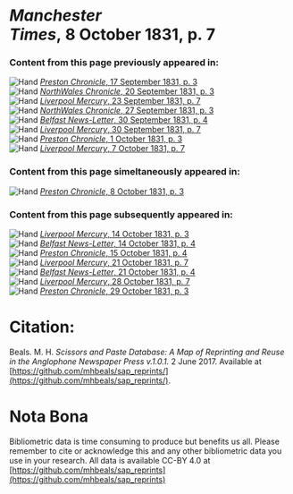 # *Manchester Times*, 8 October 1831, p. 7  
  
### Content from this page previously appeared in:  
![Hand](http://scissorsandpaste.net/wp-content/uploads/2017/06/smallhandpointer.png) [*Preston Chronicle*, 17 September 1831, p. 3](https://mhbeals.github.io/sap_html/Preston-Chronicle/Preston-Chronicle-17-September-1831-p-3)  
![Hand](http://scissorsandpaste.net/wp-content/uploads/2017/06/smallhandpointer.png) [*NorthWales Chronicle*, 20 September 1831, p. 3](https://mhbeals.github.io/sap_html/NorthWales-Chronicle/NorthWales-Chronicle-20-September-1831-p-3)  
![Hand](http://scissorsandpaste.net/wp-content/uploads/2017/06/smallhandpointer.png) [*Liverpool Mercury*, 23 September 1831, p. 7](https://mhbeals.github.io/sap_html/Liverpool-Mercury/Liverpool-Mercury-23-September-1831-p-7)  
![Hand](http://scissorsandpaste.net/wp-content/uploads/2017/06/smallhandpointer.png) [*NorthWales Chronicle*, 27 September 1831, p. 3](https://mhbeals.github.io/sap_html/NorthWales-Chronicle/NorthWales-Chronicle-27-September-1831-p-3)  
![Hand](http://scissorsandpaste.net/wp-content/uploads/2017/06/smallhandpointer.png) [*Belfast News-Letter*, 30 September 1831, p. 4](https://mhbeals.github.io/sap_html/Belfast-News-Letter/Belfast-News-Letter-30-September-1831-p-4)  
![Hand](http://scissorsandpaste.net/wp-content/uploads/2017/06/smallhandpointer.png) [*Liverpool Mercury*, 30 September 1831, p. 7](https://mhbeals.github.io/sap_html/Liverpool-Mercury/Liverpool-Mercury-30-September-1831-p-7)  
![Hand](http://scissorsandpaste.net/wp-content/uploads/2017/06/smallhandpointer.png) [*Preston Chronicle*, 1 October 1831, p. 3](https://mhbeals.github.io/sap_html/Preston-Chronicle/Preston-Chronicle-1-October-1831-p-3)  
![Hand](http://scissorsandpaste.net/wp-content/uploads/2017/06/smallhandpointer.png) [*Liverpool Mercury*, 7 October 1831, p. 7](https://mhbeals.github.io/sap_html/Liverpool-Mercury/Liverpool-Mercury-7-October-1831-p-7)  
  
### Content from this page simeltaneously appeared in:  
![Hand](http://scissorsandpaste.net/wp-content/uploads/2017/06/smallhandpointer.png) [*Preston Chronicle*, 8 October 1831, p. 3](https://mhbeals.github.io/sap_html/Preston-Chronicle/Preston-Chronicle-8-October-1831-p-3)  
  
### Content from this page subsequently appeared in:  
![Hand](http://scissorsandpaste.net/wp-content/uploads/2017/06/smallhandpointer.png) [*Liverpool Mercury*, 14 October 1831, p. 3](https://mhbeals.github.io/sap_html/Liverpool-Mercury/Liverpool-Mercury-14-October-1831-p-3)  
![Hand](http://scissorsandpaste.net/wp-content/uploads/2017/06/smallhandpointer.png) [*Belfast News-Letter*, 14 October 1831, p. 4](https://mhbeals.github.io/sap_html/Belfast-News-Letter/Belfast-News-Letter-14-October-1831-p-4)  
![Hand](http://scissorsandpaste.net/wp-content/uploads/2017/06/smallhandpointer.png) [*Preston Chronicle*, 15 October 1831, p. 4](https://mhbeals.github.io/sap_html/Preston-Chronicle/Preston-Chronicle-15-October-1831-p-4)  
![Hand](http://scissorsandpaste.net/wp-content/uploads/2017/06/smallhandpointer.png) [*Liverpool Mercury*, 21 October 1831, p. 7](https://mhbeals.github.io/sap_html/Liverpool-Mercury/Liverpool-Mercury-21-October-1831-p-7)  
![Hand](http://scissorsandpaste.net/wp-content/uploads/2017/06/smallhandpointer.png) [*Belfast News-Letter*, 21 October 1831, p. 4](https://mhbeals.github.io/sap_html/Belfast-News-Letter/Belfast-News-Letter-21-October-1831-p-4)  
![Hand](http://scissorsandpaste.net/wp-content/uploads/2017/06/smallhandpointer.png) [*Liverpool Mercury*, 28 October 1831, p. 7](https://mhbeals.github.io/sap_html/Liverpool-Mercury/Liverpool-Mercury-28-October-1831-p-7)  
![Hand](http://scissorsandpaste.net/wp-content/uploads/2017/06/smallhandpointer.png) [*Preston Chronicle*, 29 October 1831, p. 3](https://mhbeals.github.io/sap_html/Preston-Chronicle/Preston-Chronicle-29-October-1831-p-3)  


# Citation: 

Beals. M. H. *Scissors and Paste Database: A Map of Reprinting and Reuse in the Anglophone Newspaper Press v.1.0.1.* 2 June 2017. Available at [https://github.com/mhbeals/sap_reprints/](https://github.com/mhbeals/sap_reprints/). 

# Nota Bona

Bibliometric data is time consuming to produce but benefits us all. Please remember to cite or acknowledge this and any other bibliometric data you use in your research. All data is available CC-BY 4.0 at [https://github.com/mhbeals/sap_reprints](https://github.com/mhbeals/sap_reprints)